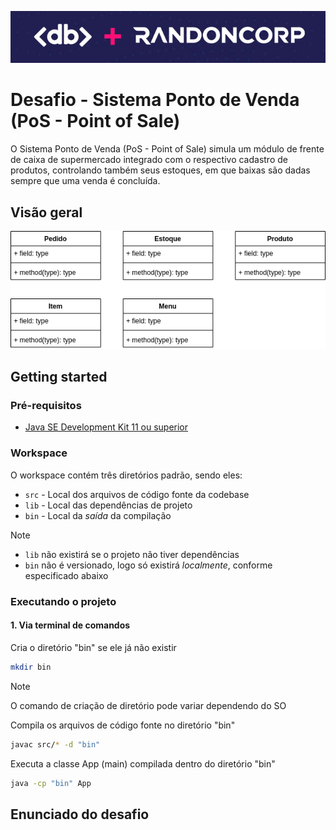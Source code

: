![Logo](logo.png)

# Desafio - Sistema Ponto de Venda (PoS - Point of Sale)

O Sistema Ponto de Venda (PoS - Point of Sale) simula um módulo de frente de caixa de supermercado integrado com o respectivo cadastro de produtos, controlando também seus estoques, em que baixas são dadas sempre que uma venda é concluída.

## Visão geral

![Classes](classes.drawio.png)

## Getting started

### Pré-requisitos

- [Java SE Development Kit 11 ou superior](https://www.oracle.com/br/java/technologies/downloads/#java11)

### Workspace

O workspace contém três diretórios padrão, sendo eles:

- `src` - Local dos arquivos de código fonte da codebase
- `lib` - Local das dependências de projeto 
- `bin` - Local da *saída* da compilação 

> [!NOTE]
> - `lib` não existirá se o projeto não tiver dependências
> - `bin` não é versionado, logo só existirá *localmente*, conforme especificado abaixo

### Executando o projeto

#### 1. Via terminal de comandos

Cria o diretório "bin" se ele já não existir
```bash
mkdir bin
```
> [!NOTE]
> O comando de criação de diretório pode variar dependendo do SO

Compila os arquivos de código fonte no diretório "bin"
```bash
javac src/* -d "bin"
```
Executa a classe App (main) compilada dentro do diretório "bin"
```bash
java -cp "bin" App
```

## Enunciado do desafio
